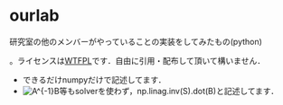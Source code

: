 # ourlab
研究室の他のメンバーがやっていることの実装をしてみたもの(python)

。ライセンスは[WTFPL](http://www.wtfpl.net/)です．自由に引用・配布して頂いて構いません．

- できるだけnumpyだけで記述してます．
- ![A^{-1}B](https://latex.codecogs.com/svg.latex?\inline&space;A^{-1}B)等もsolverを使わず，np.linag.inv(S).dot(B)と記述してます．

